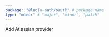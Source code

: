 ```yaml
---
package: "@lucia-auth/oauth" # package name
type: "minor" # "major", "minor", "patch"
---
```


Add Atlassian provider